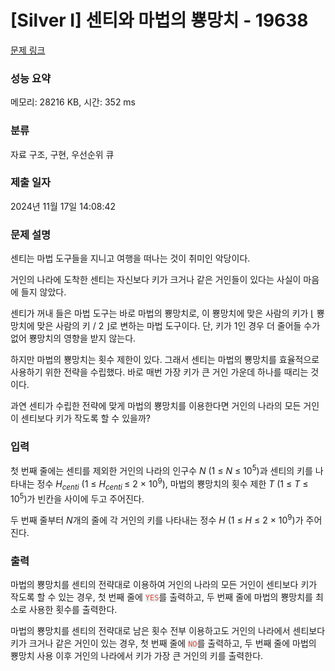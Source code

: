 # [Silver I] 센티와 마법의 뿅망치 - 19638 

[문제 링크](https://www.acmicpc.net/problem/19638) 

### 성능 요약

메모리: 28216 KB, 시간: 352 ms

### 분류

자료 구조, 구현, 우선순위 큐

### 제출 일자

2024년 11월 17일 14:08:42

### 문제 설명

<p style="user-select: auto !important;">센티는 마법 도구들을 지니고 여행을 떠나는 것이 취미인 악당이다.</p>

<p style="user-select: auto !important;">거인의 나라에 도착한 센티는 자신보다 키가 크거나 같은 거인들이 있다는 사실이 마음에 들지 않았다.</p>

<p style="user-select: auto !important;">센티가 꺼내 들은 마법 도구는 바로 마법의 뿅망치로, 이 뿅망치에 맞은 사람의 키가 ⌊ 뿅망치에 맞은 사람의 키 / 2 ⌋로 변하는 마법 도구이다. 단, 키가 1인 경우 더 줄어들 수가 없어 뿅망치의 영향을 받지 않는다.</p>

<p style="user-select: auto !important;">하지만 마법의 뿅망치는 횟수 제한이 있다. 그래서 센티는 마법의 뿅망치를 효율적으로 사용하기 위한 전략을 수립했다. 바로 매번 가장 키가 큰 거인 가운데 하나를 때리는 것이다.</p>

<p style="user-select: auto !important;">과연 센티가 수립한 전략에 맞게 마법의 뿅망치를 이용한다면 거인의 나라의 모든 거인이 센티보다 키가 작도록 할 수 있을까?</p>

### 입력 

 <p style="user-select: auto !important;">첫 번째 줄에는 센티를 제외한 거인의 나라의 인구수 <em style="user-select: auto !important;">N</em> (1 ≤ <em style="user-select: auto !important;">N</em> ≤ 10<sup style="user-select: auto !important;">5</sup>)과 센티의 키를 나타내는 정수 <em style="user-select: auto !important;">H<sub style="user-select: auto !important;">centi</sub></em> (1 ≤ <em style="user-select: auto !important;">H<sub style="user-select: auto !important;">centi </sub></em>≤ 2 × 10<sup style="user-select: auto !important;">9</sup>), 마법의 뿅망치의 횟수 제한 <em style="user-select: auto !important;">T</em> (1 ≤ <em style="user-select: auto !important;">T</em> ≤ 10<sup style="user-select: auto !important;">5</sup>)가 빈칸을 사이에 두고 주어진다. </p>

<p style="user-select: auto !important;">두 번째 줄부터 <em style="user-select: auto !important;">N</em>개의 줄에 각 거인의 키를 나타내는 정수 <em style="user-select: auto !important;">H</em> (1 ≤ <em style="user-select: auto !important;">H</em> ≤ 2 × 10<sup style="user-select: auto !important;">9</sup>)가 주어진다.</p>

### 출력 

 <p style="user-select: auto !important;">마법의 뿅망치를 센티의 전략대로 이용하여 거인의 나라의 모든 거인이 센티보다 키가 작도록 할 수 있는 경우, 첫 번째 줄에 <span style="color: rgb(231, 76, 60); user-select: auto !important;"><code style="user-select: auto !important;"><span style="background-color: rgb(236, 240, 241); user-select: auto !important;">YES</span></code></span>를 출력하고, 두 번째 줄에 마법의 뿅망치를 최소로 사용한 횟수를 출력한다.</p>

<p style="user-select: auto !important;">마법의 뿅망치를 센티의 전략대로 남은 횟수 전부 이용하고도 거인의 나라에서 센티보다 키가 크거나 같은 거인이 있는 경우, 첫 번째 줄에 <span style="color: rgb(231, 76, 60); user-select: auto !important;"><code style="user-select: auto !important;"><span style="background-color: rgb(236, 240, 241); user-select: auto !important;">NO</span></code></span>를 출력하고, 두 번째 줄에 마법의 뿅망치 사용 이후 거인의 나라에서 키가 가장 큰 거인의 키를 출력한다.</p>

